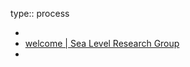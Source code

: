 type:: process

-
- [welcome | Sea Level Research Group](https://sealevel.colorado.edu/ "welcome | Sea Level Research Group")
-
